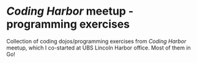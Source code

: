 # _Coding Harbor_ meetup - programming exercises

Collection of coding dojos/programming exercises from _Coding Harbor_ meetup, which I co-started at UBS Lincoln Harbor office. Most of them in Go!
